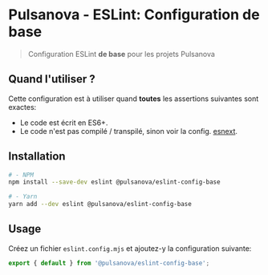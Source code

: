# Pulsanova - ESLint: Configuration de base

> Configuration ESLint __de base__ pour les projets Pulsanova

## Quand l'utiliser ?

Cette configuration est à utiliser quand __toutes__ les assertions suivantes sont exactes:
- Le code est écrit en ES6+.
- Le code n'est pas compilé / transpilé, sinon voir la config. [esnext](../esnext).

## Installation

```bash
# - NPM
npm install --save-dev eslint @pulsanova/eslint-config-base

# - Yarn
yarn add --dev eslint @pulsanova/eslint-config-base
```

## Usage

Créez un fichier `eslint.config.mjs` et ajoutez-y la configuration suivante:

```js
export { default } from '@pulsanova/eslint-config-base';
```
